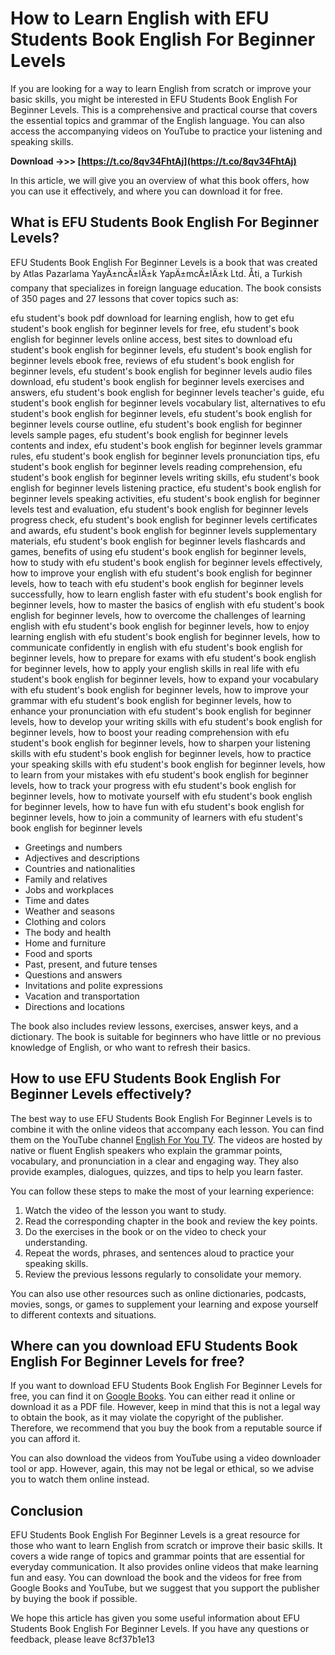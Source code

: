 
 
# How to Learn English with EFU Students Book English For Beginner Levels
  
If you are looking for a way to learn English from scratch or improve your basic skills, you might be interested in EFU Students Book English For Beginner Levels. This is a comprehensive and practical course that covers the essential topics and grammar of the English language. You can also access the accompanying videos on YouTube to practice your listening and speaking skills.
 
**Download ->>> [https://t.co/8qv34FhtAj](https://t.co/8qv34FhtAj)**


  
In this article, we will give you an overview of what this book offers, how you can use it effectively, and where you can download it for free.
  
## What is EFU Students Book English For Beginner Levels?
  
EFU Students Book English For Beginner Levels is a book that was created by Atlas Pazarlama YayÄ±ncÄ±lÄ±k YapÄ±mcÄ±lÄ±k Ltd. Åti, a Turkish company that specializes in foreign language education. The book consists of 350 pages and 27 lessons that cover topics such as:
 
efu student's book pdf download for learning english,  how to get efu student's book english for beginner levels for free,  efu student's book english for beginner levels online access,  best sites to download efu student's book english for beginner levels,  efu student's book english for beginner levels ebook free,  reviews of efu student's book english for beginner levels,  efu student's book english for beginner levels audio files download,  efu student's book english for beginner levels exercises and answers,  efu student's book english for beginner levels teacher's guide,  efu student's book english for beginner levels vocabulary list,  alternatives to efu student's book english for beginner levels,  efu student's book english for beginner levels course outline,  efu student's book english for beginner levels sample pages,  efu student's book english for beginner levels contents and index,  efu student's book english for beginner levels grammar rules,  efu student's book english for beginner levels pronunciation tips,  efu student's book english for beginner levels reading comprehension,  efu student's book english for beginner levels writing skills,  efu student's book english for beginner levels listening practice,  efu student's book english for beginner levels speaking activities,  efu student's book english for beginner levels test and evaluation,  efu student's book english for beginner levels progress check,  efu student's book english for beginner levels certificates and awards,  efu student's book english for beginner levels supplementary materials,  efu student's book english for beginner levels flashcards and games,  benefits of using efu student's book english for beginner levels,  how to study with efu student's book english for beginner levels effectively,  how to improve your english with efu student's book english for beginner levels,  how to teach with efu student's book english for beginner levels successfully,  how to learn english faster with efu student's book english for beginner levels,  how to master the basics of english with efu student's book english for beginner levels,  how to overcome the challenges of learning english with efu student's book english for beginner levels,  how to enjoy learning english with efu student's book english for beginner levels,  how to communicate confidently in english with efu student's book english for beginner levels,  how to prepare for exams with efu student's book english for beginner levels,  how to apply your english skills in real life with efu student's book english for beginner levels,  how to expand your vocabulary with efu student's book english for beginner levels,  how to improve your grammar with efu student's book english for beginner levels,  how to enhance your pronunciation with efu student's book english for beginner levels,  how to develop your writing skills with efu student's book english for beginner levels,  how to boost your reading comprehension with efu student's book english for beginner levels,  how to sharpen your listening skills with efu student's book english for beginner levels,  how to practice your speaking skills with efu student's book english for beginner levels,  how to learn from your mistakes with efu student's book english for beginner levels,  how to track your progress with efu student's book english for beginner levels,  how to motivate yourself with efu student's book english for beginner levels,  how to have fun with efu student's book english for beginner levels,  how to join a community of learners with efu student's book english for beginner levels
  
- Greetings and numbers
- Adjectives and descriptions
- Countries and nationalities
- Family and relatives
- Jobs and workplaces
- Time and dates
- Weather and seasons
- Clothing and colors
- The body and health
- Home and furniture
- Food and sports
- Past, present, and future tenses
- Questions and answers
- Invitations and polite expressions
- Vacation and transportation
- Directions and locations

The book also includes review lessons, exercises, answer keys, and a dictionary. The book is suitable for beginners who have little or no previous knowledge of English, or who want to refresh their basics.
  
## How to use EFU Students Book English For Beginner Levels effectively?
  
The best way to use EFU Students Book English For Beginner Levels is to combine it with the online videos that accompany each lesson. You can find them on the YouTube channel [English For You TV](https://www.youtube.com/englishforyoutv). The videos are hosted by native or fluent English speakers who explain the grammar points, vocabulary, and pronunciation in a clear and engaging way. They also provide examples, dialogues, quizzes, and tips to help you learn faster.
  
You can follow these steps to make the most of your learning experience:

1. Watch the video of the lesson you want to study.
2. Read the corresponding chapter in the book and review the key points.
3. Do the exercises in the book or on the video to check your understanding.
4. Repeat the words, phrases, and sentences aloud to practice your speaking skills.
5. Review the previous lessons regularly to consolidate your memory.

You can also use other resources such as online dictionaries, podcasts, movies, songs, or games to supplement your learning and expose yourself to different contexts and situations.
  
## Where can you download EFU Students Book English For Beginner Levels for free?
  
If you want to download EFU Students Book English For Beginner Levels for free, you can find it on [Google Books](https://books.google.com/books/about/Students_Book_English_For_Beginner_Level.html?id=NMWIDwAAQBAJ). You can either read it online or download it as a PDF file. However, keep in mind that this is not a legal way to obtain the book, as it may violate the copyright of the publisher. Therefore, we recommend that you buy the book from a reputable source if you can afford it.
  
You can also download the videos from YouTube using a video downloader tool or app. However, again, this may not be legal or ethical, so we advise you to watch them online instead.
  
## Conclusion
  
EFU Students Book English For Beginner Levels is a great resource for those who want to learn English from scratch or improve their basic skills. It covers a wide range of topics and grammar points that are essential for everyday communication. It also provides online videos that make learning fun and easy. You can download the book and the videos for free from Google Books and YouTube, but we suggest that you support the publisher by buying the book if possible.
  
We hope this article has given you some useful information about EFU Students Book English For Beginner Levels. If you have any questions or feedback, please leave
 8cf37b1e13
 
